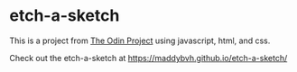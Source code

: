 # etch-a-sketch

This is a project from [The Odin Project](https://www.theodinproject.com) using javascript, html, and css.

Check out the etch-a-sketch at https://maddybvh.github.io/etch-a-sketch/
